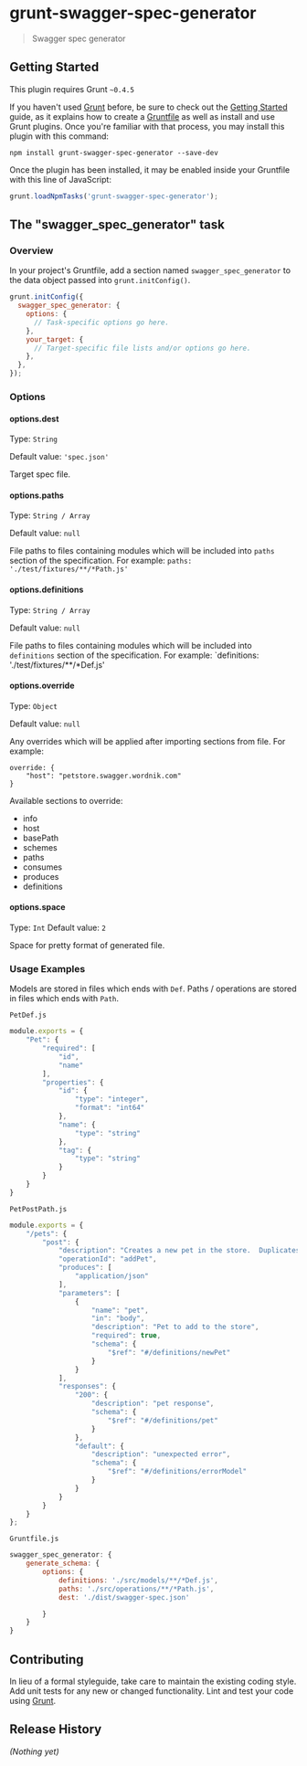 # grunt-swagger-spec-generator

> Swagger spec generator

## Getting Started
This plugin requires Grunt `~0.4.5`

If you haven't used [Grunt](http://gruntjs.com/) before, be sure to check out the [Getting Started](http://gruntjs.com/getting-started) guide, as it explains how to create a [Gruntfile](http://gruntjs.com/sample-gruntfile) as well as install and use Grunt plugins. Once you're familiar with that process, you may install this plugin with this command:

```shell
npm install grunt-swagger-spec-generator --save-dev
```

Once the plugin has been installed, it may be enabled inside your Gruntfile with this line of JavaScript:

```js
grunt.loadNpmTasks('grunt-swagger-spec-generator');
```

## The "swagger_spec_generator" task

### Overview
In your project's Gruntfile, add a section named `swagger_spec_generator` to the data object passed into `grunt.initConfig()`.

```js
grunt.initConfig({
  swagger_spec_generator: {
    options: {
      // Task-specific options go here.
    },
    your_target: {
      // Target-specific file lists and/or options go here.
    },
  },
});
```

### Options

#### options.dest
Type: `String`

Default value: `'spec.json'`

Target spec file.

#### options.paths
Type: `String / Array`

Default value: `null`

File paths to files containing modules which will be included into `paths` section of the specification.
For example: `paths: './test/fixtures/**/*Path.js'`

#### options.definitions
Type: `String / Array`

Default value: `null`

File paths to files containing modules which will be included into `definitions` section of the specification.
For example: `definitions: './test/fixtures/**/*Def.js'

#### options.override
Type: `Object`

Default value: `null`

Any overrides which will be applied after importing sections from file.
For example:

```
override: {
    "host": "petstore.swagger.wordnik.com"
}

```

Available sections to override:

* info
* host
* basePath
* schemes
* paths
* consumes
* produces
* definitions

#### options.space
Type: `Int`
Default value: `2`

Space for pretty format of generated file.

### Usage Examples

Models are stored in files which ends with `Def`.
Paths / operations are stored in files which ends with `Path`.

`PetDef.js`

```js
module.exports = {
    "Pet": {
        "required": [
            "id",
            "name"
        ],
        "properties": {
            "id": {
                "type": "integer",
                "format": "int64"
            },
            "name": {
                "type": "string"
            },
            "tag": {
                "type": "string"
            }
        }
    }
}
```

`PetPostPath.js`

```js
module.exports = {
    "/pets": {
        "post": {
            "description": "Creates a new pet in the store.  Duplicates are allowed",
            "operationId": "addPet",
            "produces": [
                "application/json"
            ],
            "parameters": [
                {
                    "name": "pet",
                    "in": "body",
                    "description": "Pet to add to the store",
                    "required": true,
                    "schema": {
                        "$ref": "#/definitions/newPet"
                    }
                }
            ],
            "responses": {
                "200": {
                    "description": "pet response",
                    "schema": {
                        "$ref": "#/definitions/pet"
                    }
                },
                "default": {
                    "description": "unexpected error",
                    "schema": {
                        "$ref": "#/definitions/errorModel"
                    }
                }
            }
        }
    }
};
```

`Gruntfile.js`

```js
swagger_spec_generator: {
    generate_schema: {
        options: {
            definitions: './src/models/**/*Def.js',
            paths: './src/operations/**/*Path.js',
            dest: './dist/swagger-spec.json'

        }
    }
}
```

## Contributing
In lieu of a formal styleguide, take care to maintain the existing coding style. Add unit tests for any new or changed functionality. Lint and test your code using [Grunt](http://gruntjs.com/).

## Release History
_(Nothing yet)_
